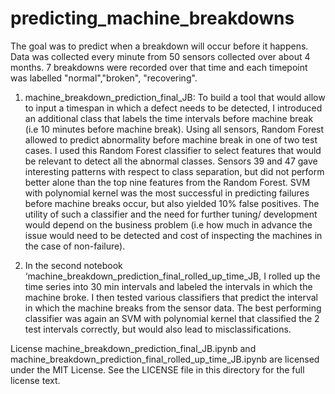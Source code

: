 # predicting_machine_breakdowns

The goal was to predict when a breakdown will occur before it happens. Data was collected every minute from 50 sensors collected over about 4 months. 7 breakdowns were recorded over that time and each timepoint was labelled "normal","broken", "recovering".

1) machine_breakdown_prediction_final_JB: To build a tool that would allow to input a timespan in which a defect needs to be detected, I introduced an additional class that labels the time intervals before machine break (i.e 10 minutes before machine break). Using all sensors, Random Forest  allowed to predict abnormality before machine break in one of two test cases. I used this Random Forest classifier to select features that would be relevant to detect all the abnormal classes. Sensors 39 and 47 gave interesting patterns with respect to class separation, but did not perform better alone than the top nine features from the Random Forest. SVM with polynomial kernel was the most successful in predicting failures before machine breaks occur, but also yielded 10% false positives. The utility of such a classifier and the need for further tuning/ development would depend on the business problem (i.e how much in advance the issue would need to be detected and cost of inspecting the machines in the case of non-failure).

2) In the second notebook ‘machine_breakdown_prediction_final_rolled_up_time_JB, I rolled up the time series into 30 min intervals and labeled the intervals in which the machine broke. I then tested various classifiers that predict the interval in which the machine breaks from the sensor data. The best performing classifier was again an SVM with polynomial kernel that classified the 2 test intervals correctly, but would also lead to misclassifications. 


License
machine_breakdown_prediction_final_JB.ipynb and machine_breakdown_prediction_final_rolled_up_time_JB.ipynb are licensed under the MIT License. See the LICENSE file in this directory for the full license text.
